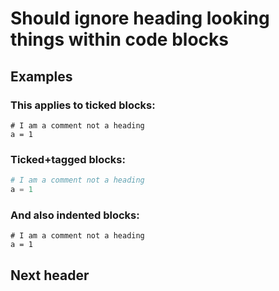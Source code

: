 # Should ignore heading looking things within code blocks

## Examples

### This applies to ticked blocks:

```
# I am a comment not a heading
a = 1
```

### Ticked+tagged blocks:

```python
# I am a comment not a heading
a = 1
```

### And also indented blocks:

    # I am a comment not a heading
    a = 1


## Next header
